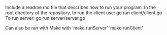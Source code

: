Include a readme.md file that describes how to run your program. 
In the root directory of the repository, to run the client use: 
go run client/client.go
To run server:
go run server/server.go

Can also be ran with Make with ‘make runServer’ ‘make runClient’
